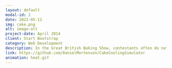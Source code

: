 ```yaml
---
layout: default
modal-id: 2
date: 2022-05-12
img: cake.png
alt: image-alt
project-date: April 2014
client: Start Bootstrap
category: Web Development
description: In the Great British Baking Show, contestants often do not leave enough time for their cakes to cool before frosting them, which leads to messy melted frosting. In this project, I analyze the thermodynamics involved in cooling a cake in a freezer vs. in the open air. The general idea is if a cake is placed in a freezer immediately after leaving the oven, that cake will warm up the freezer despite the cooling capacity of the freezer (assuming that the freezer isn't incredibly powerful). This means that there could be a period of time where the inside of the freezer is warmer than the ambient temperature outside of the freezer due to the cake. Instead of placing the cake in the freezer immediately after the baking is done, the baker can leave the cake to cool in the open air for a few minutes.
link: https://github.com/DanielMortenson/CakeCoolingSimulator
animation: heat.gif
---
```

